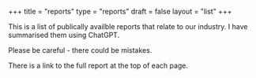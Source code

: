 +++
title = "reports"
type = "reports"
draft = false
layout = "list"
+++

This is a list of publically availble reports that relate to our industry. I have summarised them using ChatGPT. 

Please be careful - there could be mistakes. 

There is a link to the full report at the top of each page. 
